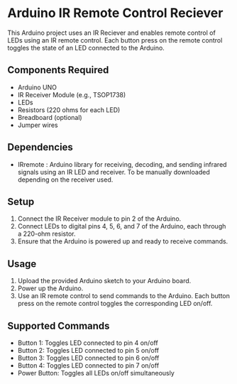 # Arduino IR Remote Control Reciever

This Arduino project uses an IR Reciever and enables remote control of LEDs using an IR remote control. Each button press on the remote control toggles the state of an LED connected to the Arduino.

## Components Required
- Arduino UNO
- IR Receiver Module (e.g., TSOP1738)
- LEDs
- Resistors (220 ohms for each LED)
- Breadboard (optional)
- Jumper wires

## Dependencies
- IRremote : Arduino library for receiving, decoding, and sending infrared signals using an IR LED and receiver. To be manually downloaded depending on the receiver used.

## Setup
1. Connect the IR Receiver module to pin 2 of the Arduino.
2. Connect LEDs to digital pins 4, 5, 6, and 7 of the Arduino, each through a 220-ohm resistor.
3. Ensure that the Arduino is powered up and ready to receive commands.

## Usage
1. Upload the provided Arduino sketch to your Arduino board.
2. Power up the Arduino.
3. Use an IR remote control to send commands to the Arduino. Each button press on the remote control toggles the corresponding LED on/off.

## Supported Commands
- Button 1: Toggles LED connected to pin 4 on/off
- Button 2: Toggles LED connected to pin 5 on/off
- Button 3: Toggles LED connected to pin 6 on/off
- Button 4: Toggles LED connected to pin 7 on/off
- Power Button: Toggles all LEDs on/off simultaneously

